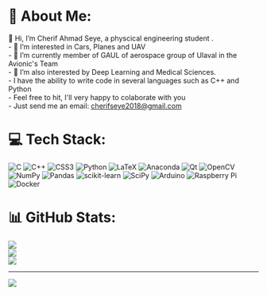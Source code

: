 # 💫 About Me:
👋 Hi, I’m Cherif Ahmad Seye, a physcical engineering student .<br>- 👀 I’m interested in Cars, Planes and UAV<br>- 🌱 I’m currently member of GAUL of aerospace group of Ulaval in the Avionic's Team<br>- 💞️ I’m also interested by Deep Learning and Medical Sciences.<br>- I have the ability to write code in several languages such as C++ and Python<br>- Feel free to hit, I'll very happy to colaborate with you<br>- Just send me an email: cherifseye2018@gmail.com


# 💻 Tech Stack:
![C](https://img.shields.io/badge/c-%2300599C.svg?style=for-the-badge&logo=c&logoColor=white) ![C++](https://img.shields.io/badge/c++-%2300599C.svg?style=for-the-badge&logo=c%2B%2B&logoColor=white) ![CSS3](https://img.shields.io/badge/css3-%231572B6.svg?style=for-the-badge&logo=css3&logoColor=white) ![Python](https://img.shields.io/badge/python-3670A0?style=for-the-badge&logo=python&logoColor=ffdd54) ![LaTeX](https://img.shields.io/badge/latex-%23008080.svg?style=for-the-badge&logo=latex&logoColor=white) ![Anaconda](https://img.shields.io/badge/Anaconda-%2344A833.svg?style=for-the-badge&logo=anaconda&logoColor=white) ![Qt](https://img.shields.io/badge/Qt-%23217346.svg?style=for-the-badge&logo=Qt&logoColor=white) ![OpenCV](https://img.shields.io/badge/opencv-%23white.svg?style=for-the-badge&logo=opencv&logoColor=white) ![NumPy](https://img.shields.io/badge/numpy-%23013243.svg?style=for-the-badge&logo=numpy&logoColor=white) ![Pandas](https://img.shields.io/badge/pandas-%23150458.svg?style=for-the-badge&logo=pandas&logoColor=white) ![scikit-learn](https://img.shields.io/badge/scikit--learn-%23F7931E.svg?style=for-the-badge&logo=scikit-learn&logoColor=white) ![SciPy](https://img.shields.io/badge/SciPy-%230C55A5.svg?style=for-the-badge&logo=scipy&logoColor=%white) ![Arduino](https://img.shields.io/badge/-Arduino-00979D?style=for-the-badge&logo=Arduino&logoColor=white) ![Raspberry Pi](https://img.shields.io/badge/-RaspberryPi-C51A4A?style=for-the-badge&logo=Raspberry-Pi) ![Docker](https://img.shields.io/badge/docker-%230db7ed.svg?style=for-the-badge&logo=docker&logoColor=white)
# 📊 GitHub Stats:
![](https://github-readme-stats.vercel.app/api?username=cherifseye&theme=radical&hide_border=false&include_all_commits=false&count_private=false)<br/>
![](https://github-readme-streak-stats.herokuapp.com/?user=cherifseye&theme=radical&hide_border=false)<br/>
![](https://github-readme-stats.vercel.app/api/top-langs/?username=cherifseye&theme=radical&hide_border=false&include_all_commits=false&count_private=false&layout=compact)

---
[![](https://visitcount.itsvg.in/api?id=cherifseye&icon=0&color=0)](https://visitcount.itsvg.in)

<!-- Proudly created with GPRM ( https://gprm.itsvg.in ) -->

